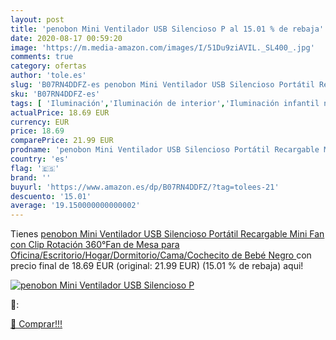 ```yaml
---
layout: post
title: 'penobon Mini Ventilador USB Silencioso P al 15.01 % de rebaja'
date: 2020-08-17 00:59:20
image: 'https://m.media-amazon.com/images/I/51Du9ziAVIL._SL400_.jpg'
comments: true
category: ofertas
author: 'tole.es'
slug: 'B07RN4DDFZ-es penobon Mini Ventilador USB Silencioso Portátil Recargable...'
sku: 'B07RN4DDFZ-es'
tags: [ 'Iluminación','Iluminación de interior','Iluminación infantil nocturna','Lámparas e iluminación infantil','Monos para bebés niño','Ropa','Ropa de una pieza para bebés niño','Ropa para bebés','Ropa para bebés niño','bebé', ]
actualPrice: 18.69 EUR
currency: EUR
price: 18.69
comparePrice: 21.99 EUR
prodname: 'penobon Mini Ventilador USB Silencioso Portátil Recargable Mini Fan con Clip Rotación 360°Fan de Mesa para Oficina/Escritorio/Hogar/Dormitorio/Cama/Cochecito de Bebé  Negro '
country: 'es'
flag: '🇪🇸'
brand: ''
buyurl: 'https://www.amazon.es/dp/B07RN4DDFZ/?tag=tolees-21'
descuento: '15.01'
average: '19.150000000000002'
---
```


Tienes [penobon Mini Ventilador USB Silencioso Portátil Recargable Mini Fan con Clip Rotación 360°Fan de Mesa para Oficina/Escritorio/Hogar/Dormitorio/Cama/Cochecito de Bebé  Negro ](https://www.amazon.es/dp/B07RN4DDFZ/?tag=tolees-21) con precio final de  18.69 EUR (original: 21.99 EUR) (15.01 %  de rebaja) aqui!

[![penobon Mini Ventilador USB Silencioso P](https://m.media-amazon.com/images/I/51Du9ziAVIL._SL400_.jpg)](https://www.amazon.es/dp/B07RN4DDFZ/?tag=tolees-21)

🔎:


[🛒 Comprar!!!](https://www.amazon.es/dp/B07RN4DDFZ/?tag=tolees-21)
